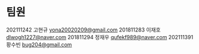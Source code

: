 # 팀원

202111242 고현규 yona20020209@gmail.com
201811283 이재호 dlwogh1227@naver.com
201811294 정재우 qufekf989@naver.com
202111391 황수빈 bug204@gmail.com
